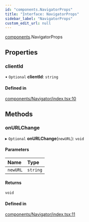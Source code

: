 ```yaml
---
id: "components.NavigatorProps"
title: "Interface: NavigatorProps"
sidebar_label: "NavigatorProps"
custom_edit_url: null
---
```


[components](../modules/components).NavigatorProps

## Properties

### clientId

• `Optional` **clientId**: `string`

#### Defined in

[components/Navigator/index.tsx:10](https://github.com/codesandbox/sandpack/blob/097389f/sandpack-react/src/components/Navigator/index.tsx#L10)

## Methods

### onURLChange

▸ `Optional` **onURLChange**(`newURL`): `void`

#### Parameters

| Name | Type |
| :------ | :------ |
| `newURL` | `string` |

#### Returns

`void`

#### Defined in

[components/Navigator/index.tsx:11](https://github.com/codesandbox/sandpack/blob/097389f/sandpack-react/src/components/Navigator/index.tsx#L11)
